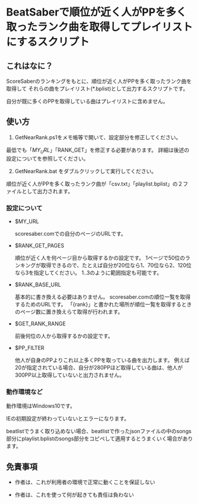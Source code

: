 BeatSaberで順位が近く人がPPを多く取ったランク曲を取得してプレイリストにするスクリプト
============================================================

これはなに？
------------------------------

ScoreSaberのランキングをもとに、順位が近く人がPPを多く取ったランク曲を取得して
それらの曲をプレイリスト(*.bplist)として出力するスクリプトです。

自分が既に多くのPPを取得している曲はプレイリストに含めません。



使い方
------------------------------

1. GetNearRank.ps1をメモ帳等で開いて、設定部分を修正してください。

最低でも「$MY_URL」「$RANK_GET」を修正する必要があります。
詳細は後述の設定についてを参照してください。


2. GetNearRank.bat をダブルクリックして実行してください。

順位が近く人がPPを多く取ったランク曲が「csv.txt」「playlist.bplist」の２ファイルとして出力されます。


### 設定について

- $MY_URL

  scoresaber.comでの自分のページのURLです。

- $RANK_GET_PAGES

  順位が近く人を何ページ目から取得するかの設定です。
  1ページで50位のランキングが取得できるので、たとえば自分が20位なら1、70位なら2、120位なら3を指定してください。
  1..3のように範囲指定も可能です。

- $RANK_BASE_URL

  基本的に書き換える必要はありません。
  scoresaber.comの順位一覧を取得するためのURLです。
  「{rank}」と書かれた場所が順位一覧を取得するときのページ数に置き換えらて取得が行われます。

- $GET_RANK_RANGE

  前後何位の人から取得するかの設定です。

- $PP_FILTER

  他人が自身のPPよりこれ以上多くPPを取っている曲を出力します。
  例えば20が指定されている場合、自分が280PPほど取得している曲は、他人が300PP以上取得していないと出力されません。


### 動作環境など

動作環境はWindows10です。

IEの初期設定が終わっていないとエラーになります。

beatlistでうまく取り込めない場合、beatlistで作ったjsonファイルの中のsongs部分にplaylist.bplistのsongs部分をコピペして適用するとうまくいく場合があります。



免責事項
------------------------------

- 作者は、これが利用者の環境で正常に動くことを保証しない

- 作者は、これを使って何が起きても責任は負わない

